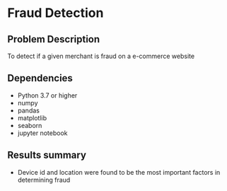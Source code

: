 # Fraud Detection

## Problem Description
To detect if a given merchant is fraud on a e-commerce website

## Dependencies
+ Python 3.7 or higher
+ numpy
+ pandas
+ matplotlib
+ seaborn
+ jupyter notebook

## Results summary
+ Device id and location were found to be the most important factors in determining fraud
